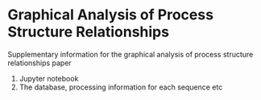 # Graphical Analysis of Process Structure Relationships
Supplementary information for the graphical analysis of process structure relationships paper

1. Jupyter notebook
2. The database, processing information for each sequence etc
